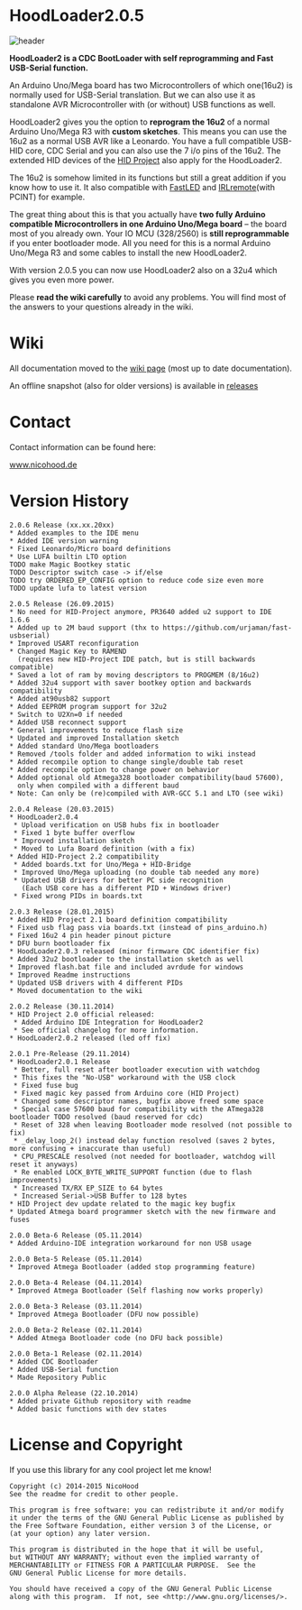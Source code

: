 HoodLoader2.0.5
===============

![header](header.jpg)

**HoodLoader2 is a CDC BootLoader with self reprogramming and Fast USB-Serial function.**

An Arduino Uno/Mega board has two Microcontrollers of which one(16u2) is normally used for USB-Serial translation.
But we can also use it as standalone AVR Microcontroller with (or without) USB functions as well.

HoodLoader2 gives you the option to **reprogram the 16u2** of a normal Arduino Uno/Mega R3 with **custom sketches**.
This means you can use the 16u2 as a normal USB AVR like a Leonardo.
You have a full compatible USB-HID core, CDC Serial and you can also use the 7 i/o pins of the 16u2.
The extended HID devices of the [HID Project](https://github.com/NicoHood/HID) also apply for the HoodLoader2.

The 16u2 is somehow limited in its functions but still a great addition if you know how to use it. It also compatible with
[FastLED](https://github.com/FastLED/FastLED) and [IRLremote](https://github.com/NicoHood/IRLremote)(with PCINT) for example.

The great thing about this is that you actually have **two fully Arduino compatible Microcontrollers in one Arduino Uno/Mega board**
– the board most of you already own. Your IO MCU (328/2560) is **still reprogrammable** if you enter bootloader mode.
All you need for this is a normal Arduino Uno/Mega R3 and some cables to install the new HoodLoader2.

With version 2.0.5 you can now use HoodLoader2 also on a 32u4 which gives you even more power.

Please __read the wiki carefully__ to avoid any problems. You will find most of the answers to your questions already in the wiki.

Wiki
====

All documentation moved to the [wiki page](https://github.com/NicoHood/HoodLoader2/wiki) (most up to date documentation).

An offline snapshot (also for older versions) is available in [releases](https://github.com/NicoHood/HoodLoader2/releases)


Contact
=======

Contact information can be found here:

www.nicohood.de


Version History
===============
```
2.0.6 Release (xx.xx.20xx)
* Added examples to the IDE menu
* Added IDE version warning
* Fixed Leonardo/Micro board definitions
* Use LUFA builtin LTO option
TODO make Magic Bootkey static
TODO Descriptor switch case -> if/else
TODO try ORDERED_EP_CONFIG option to reduce code size even more
TODO update lufa to latest version

2.0.5 Release (26.09.2015)
* No need for HID-Project anymore, PR3640 added u2 support to IDE 1.6.6
* Added up to 2M baud support (thx to https://github.com/urjaman/fast-usbserial)
* Improved USART reconfiguration
* Changed Magic Key to RAMEND
  (requires new HID-Project IDE patch, but is still backwards compatible)
* Saved a lot of ram by moving descriptors to PROGMEM (8/16u2)
* Added 32u4 support with saver bootkey option and backwards compatibility
* Added at90usb82 support
* Added EEPROM program support for 32u2
* Switch to U2Xn=0 if needed
* Added USB reconnect support
* General improvements to reduce flash size
* Updated and improved Installation sketch
* Added standard Uno/Mega bootloaders
* Removed /tools folder and added information to wiki instead
* Added recompile option to change single/double tab reset
* Added recompile option to change power on behavior
* Added optional old Atmega328 bootloader compatibility(baud 57600),
  only when compiled with a different baud
* Note: Can only be (re)compiled with AVR-GCC 5.1 and LTO (see wiki)

2.0.4 Release (20.03.2015)
* HoodLoader2.0.4
 * Upload verification on USB hubs fix in bootloader
 * Fixed 1 byte buffer overflow
 * Improved installation sketch
 * Moved to Lufa Board definition (with a fix)
* Added HID-Project 2.2 compatibility
 * Added boards.txt for Uno/Mega + HID-Bridge
 * Improved Uno/Mega uploading (no double tab needed any more)
 * Updated USB drivers for better PC side recognition
   (Each USB core has a different PID + Windows driver)
 * Fixed wrong PIDs in boards.txt

2.0.3 Release (28.01.2015)
* Added HID Project 2.1 board definition compatibility
* Fixed usb flag pass via boards.txt (instead of pins_arduino.h)
* Fixed 16u2 4 pin header pinout picture
* DFU burn bootloader fix
* HoodLoader2.0.3 released (minor firmware CDC identifier fix)
* Added 32u2 bootloader to the installation sketch as well
* Improved flash.bat file and included avrdude for windows
* Improved Readme instructions
* Updated USB drivers with 4 different PIDs
* Moved documentation to the wiki

2.0.2 Release (30.11.2014)
* HID Project 2.0 official released:
 * Added Arduino IDE Integration for HoodLoader2
 * See official changelog for more information.
* HoodLoader2.0.2 released (led off fix)

2.0.1 Pre-Release (29.11.2014)
* HoodLoader2.0.1 Release
 * Better, full reset after bootloader execution with watchdog
 * This fixes the "No-USB" workaround with the USB clock
 * Fixed fuse bug
 * Fixed magic key passed from Arduino core (HID Project)
 * Changed some descriptor names, bugfix above freed some space
 * Special case 57600 baud for compatibility with the ATmega328 bootloader TODO resolved (baud reserved for cdc)
 * Reset of 328 when leaving Bootloader mode resolved (not possible to fix)
 * _delay_loop_2() instead delay function resolved (saves 2 bytes, more confusing + inaccurate than useful)
 * CPU_PRESCALE resolved (not needed for bootloader, watchdog will reset it anyways)
 * Re enabled LOCK_BYTE_WRITE_SUPPORT function (due to flash improvements)
 * Increased TX/RX EP_SIZE to 64 bytes
 * Increased Serial->USB Buffer to 128 bytes
* HID Project dev update related to the magic key bugfix
* Updated Atmega board programmer sketch with the new firmware and fuses

2.0.0 Beta-6 Release (05.11.2014)
* Added Arduino-IDE integration workaround for non USB usage

2.0.0 Beta-5 Release (05.11.2014)
* Improved Atmega Bootloader (added stop programming feature)

2.0.0 Beta-4 Release (04.11.2014)
* Improved Atmega Bootloader (Self flashing now works properly)

2.0.0 Beta-3 Release (03.11.2014)
* Improved Atmega Bootloader (DFU now possible)

2.0.0 Beta-2 Release (02.11.2014)
* Added Atmega Bootloader code (no DFU back possible)

2.0.0 Beta-1 Release (02.11.2014)
* Added CDC Bootloader
* Added USB-Serial function
* Made Repository Public

2.0.0 Alpha Release (22.10.2014)
* Added private Github repository with readme
* Added basic functions with dev states
```


License and Copyright
=====================
If you use this library for any cool project let me know!

```
Copyright (c) 2014-2015 NicoHood
See the readme for credit to other people.

This program is free software: you can redistribute it and/or modify
it under the terms of the GNU General Public License as published by
the Free Software Foundation, either version 3 of the License, or
(at your option) any later version.

This program is distributed in the hope that it will be useful,
but WITHOUT ANY WARRANTY; without even the implied warranty of
MERCHANTABILITY or FITNESS FOR A PARTICULAR PURPOSE.  See the
GNU General Public License for more details.

You should have received a copy of the GNU General Public License
along with this program.  If not, see <http://www.gnu.org/licenses/>.
```

